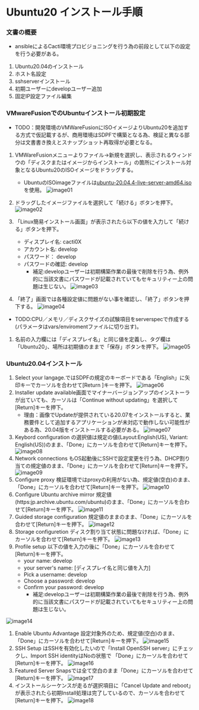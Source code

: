 # Ubuntu20 インストール手順

### 文書の概要
- ansibleによるCacti環境プロビジョニングを行う為の前段として以下の設定を行う必要がある。
1. Ubuntu20.04のインストール
  1. ホスト名設定
  1. sshserverインストール
  1. 初期ユーザーにdevelopユーザー追加
1. 固定IP設定ファイル編集

### VMwareFusionでのUbuntuインストール初期設定

- TODO：開発環境のVMWareFusionにISOイメージよりUbuntu20を追加する方式で仮記載するが、商用環境はSDPFで構築となる為、検証と異なる部分は文書書き換えとスナップショット再取得が必要となる。

1. VMWareFusionメニューよりファイル->新規を選択し、表示されるウィンドウの「ディスクまたはイメージからインストール」の箇所にインストール対象となるUbuntu20のISOイメージをドラッグする。
    - UbuntuのISOimageファイルは[ubuntu-20.04.4-live-server-amd64.iso](https://releases.ubuntu.com/20.04/ubuntu-20.04.4-live-server-amd64.iso)を使用。
![image01](doc/images/u20_install/01.png) 
1. ドラッグしたイメージファイルを選択して「続ける」ボタンを押下。
![image02](doc/images/u20_install/02.png) 
1. 「Linux簡易インストール画面」が表示されたら以下の値を入力して「続ける」ボタンを押下。
    - ディスプレイ名: cacti0X
    - アカウント名: develop
    - パスワード： develop
    - パスワードの確認: develop
      - 補足:developユーザーは初期構築作業の最後で削除を行う為、例外的に当該文書にパスワードが記載されていてもセキュリティー上の問題は生じない。
![image03](doc/images/u20_install/03.png) 

1. 「終了」画面では各種設定値に問題がない事を確認し、「終了」ボタンを押下する。
![image04](doc/images/u20_install/04.png) 
  - TODO:CPU／メモリ／ディスクサイズの試験項目をserverspecで作成する(パラメータはvars/enviromentファイルに切り出す)。
1. 名前の入力欄には「ディスプレイ名」と同じ値を定義し、タグ欄は「Ubuntu20」、場所は初期値のままで「保存」ボタンを押下。
![image05](doc/images/u20_install/05.png) 

### Ubuntu20.04インストール
1. Select your langage.ではSDPFの規定のキーボードである「English」に矢印キーでカーソルを合わせて[Return
]キーを押下。
![image06](doc/images/u20_install/06.png) 
1. Installer update available画面でマイナーバージョンアップのインストーラが出ていても、カーソルは「Continue without updating」を選択して[Return]キーを押下。
    - 理由：画像でUpdateが提供されている20.07をインストールすると、業務要件として追加するアプリケーションが未対応で動作しない可能性がある為、20.04版をインストールする必要がある。
![image07](doc/images/u20_install/07.png)
1. Keybord configuration の選択値は規定の値(Layout:English(US), Variant: English(US))のまま、「Done」にカーソルを合わせて[Return]キーを押下。
![image08](doc/images/u20_install/08.png)
1. Network connections もOS起動後にSSHで設定変更を行う為、DHCP割り当ての規定値のまま、「Done」にカーソルを合わせて[Return]キーを押下。
![image09](doc/images/u20_install/09.png)
1. Configure proxy 検証環境ではproxyの利用がない為、規定値(空白)のまま、「Done」にカーソルを合わせて[Return]キーを押下。
![image10](doc/images/u20_install/10.png)
1. Configure Ubuntu archive mirror 規定値(https:jp.archive.ubuntu.com/ubuntu)のまま、「Done」にカーソルを合わせて[Return]キーを押下。
![image11](doc/images/u20_install/11.png)
1. Guided storage configuration 規定値のままのまま、「Done」にカーソルを合わせて[Return]キーを押下。
![image12](doc/images/u20_install/12.png)
1. Storage configuretion ディスク割り当て状態に問題なければ、「Done」にカーソルを合わせて[Return]キーを押下。
![image13](doc/images/u20_install/13.png)
1. Profile setup 以下の値を入力の後に「Done」にカーソルを合わせて[Return]キーを押下。
    - your name: develop
    - your server's name: [ディスプレイ名と同じ値を入力]
    - Pick a username: develop
    - Choose a password: develop
    - Confirm your password: develop
      - 補足:developユーザーは初期構築作業の最後で削除を行う為、例外的に当該文書にパスワードが記載されていてもセキュリティー上の問題は生じない。

![image14](doc/images/u20_install/14.png)

1. Enable Ubuntu Advantage 設定対象外のため、規定値(空白)のまま、「Done」にカーソルを合わせて[Return]キーを押下。
![image15](doc/images/u20_install/15.png)
1. SSH Setup はSSHを有効化したいので「Install OpenSSH server」にチェックし、Import SSH identityはNoの状態で 「Done」にカーソルを合わせて[Return]キーを押下。
![image16](doc/images/u20_install/16.png)
1. Featured Server Snapsでは全て空白のまま「Done」にカーソルを合わせて[Return]キーを押下。
![image17](doc/images/u20_install/17.png)
1. インストールシーケンスが走るが選択項目に「Cancel Update and reboot」が表示されたら初期Install処理は完了しているので、カーソルを合わせて[Return]キーを押下。
![image18](doc/images/u20_install/18.png)

